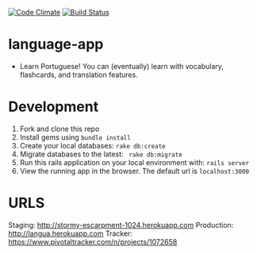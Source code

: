 [![Code Climate](https://codeclimate.com/github/vandosant/language-app.png)](https://codeclimate.com/github/vandosant/language-app)
[![Build Status](https://travis-ci.org/vandosant/language-app.svg?branch=master)](https://travis-ci.org/vandosant/language-app)

language-app
============
+ Learn Portuguese! You can (eventually) learn with vocabulary, flashcards, and translation features.

Development
===========
1. Fork and clone this repo
1. Install gems using <code>bundle install</code>
1. Create your local databases: <code>rake db:create</code>
1. Migrate databases to the latest: <code> rake db:migrate</code>
1. Run this rails application on your local environment with: <code>rails server</code>
1. View the running app in the browser. The default url is <code>localhost:3000</code>

URLS
====
Staging: http://stormy-escarpment-1024.herokuapp.com
Production: http://langua.herokuapp.com
Tracker: https://www.pivotaltracker.com/n/projects/1072658
